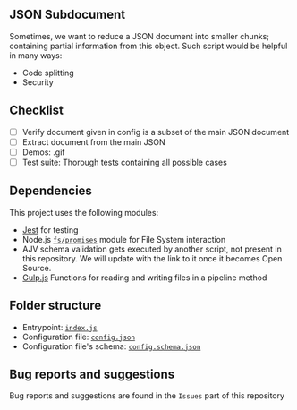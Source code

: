 ## JSON Subdocument

Sometimes, we want to reduce a JSON document into smaller chunks; containing partial information from this object. Such script would be helpful in many ways:

- Code splitting
- Security

## Checklist

- [ ] Verify document given in config is a subset of the main JSON document
- [ ] Extract document from the main JSON
- [ ] Demos: .gif
- [ ] Test suite: Thorough tests containing all possible cases

## Dependencies

This project uses the following modules:

- [Jest](https://jestjs.io/) for testing
- Node.js [`fs/promises`](https://nodejs.org/api/fs.html#fs_promises_api) module for File System interaction
- AJV schema validation gets executed by another script, not present in this repository. We will update with the link to it once it becomes Open Source.
- [Gulp.js](https://gulpjs.com) Functions for reading and writing files in a pipeline method

## Folder structure

- Entrypoint: [`index.js`](index.js)
- Configuration file: [`config.json`](config.json)
- Configuration file's schema: [`config.schema.json`](config.schema.json)

## Bug reports and suggestions

Bug reports and suggestions are found in the `Issues` part of this repository
